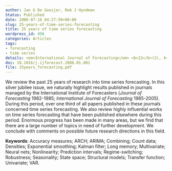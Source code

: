 ```yaml
---
author: Jan G De Gooijer, Rob J Hyndman
Status: Published
date: 2006-07-16 04:27:50+00:00
slug: 25-years-of-time-series-forecasting
title: 25 years of time series forecasting
wordpress_id: 456
categories: Articles
tags:
- forecasting
- time series
details: <em>International Journal of Forecasting</em> <b>22</b>(3), 443-473
doi: 10.1016/j.ijforecast.2006.01.001
file: 25years_forecasting.pdf
---
```


We review the past 25 years of research into time series forecasting. In this silver jubilee issue, we naturally highlight results published in journals managed by the International Institute of Forecasters (_Journal of Forecasting_ 1982-1985; _International Journal of Forecasting_ 1985-2005). During this period, over one third of all papers published in these journals concerned time series forecasting. We also review highly influential works on time series forecasting that have been published elsewhere during this period. Enormous progress has been made in many areas, but we find that there are a large number of topics in need of further development. We conclude with comments on possible future research directions in this field.

**Keywords**: Accuracy measures; ARCH; ARIMA; Combining; Count data; Densities; Exponential smoothing; Kalman filter; Long memory; Multivariate; Neural nets; Nonlinearity; Prediction intervals; Regime-switching; Robustness; Seasonality; State space; Structural models; Transfer function; Univariate; VAR.
